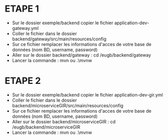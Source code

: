 # ETAPE 1
- Sur le dossier exemple/backend copier le fichier application-dev-gateway.yml
- Coller le fichier dans le dossier backend/gateway/src/main/resources/config
- Sur ce fichier remplacer les informations d'acces de votre base de données (nom BD, username, password)
- Aller sur le dossier backend/gateway : cd /eugb/backend/gateway
- Lancer la commande :  mvn ou .\mvnw

# ETAPE 2
- Sur le dossier exemple/backend copier le fichier application-dev-gir.yml
- Coller le fichier dans le dossier backend/microserviceGIR/src/main/resources/config
- Sur ce fichier remplacer les informations d'acces de votre base de données (nom BD, username, password)
- Aller sur le dossier backend/microserviceGIR : cd /eugb/backend/microserviceGIR
- Lancer la commande :  mvn ou .\mvnw



